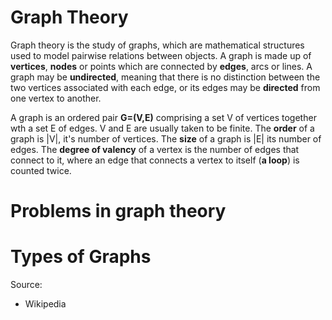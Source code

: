 # Graph Theory

Graph theory is the study of graphs, which are mathematical structures used to model pairwise relations between objects. A graph is made up of **vertices**, **nodes** or points which are connected by **edges**, arcs or lines. A graph may be **undirected**, meaning that there is no distinction between the two vertices associated with each edge, or its edges may be **directed** from one vertex to another.

A graph is an ordered pair **G=(V,E)** comprising a set V of vertices together wth a set E of edges. V and E are usually taken to be finite. The **order** of a graph is |V|, it's number of vertices. The **size** of a graph is |E| its number of edges. The **degree of valency** of a vertex is the number of edges that connect to it, where an edge that connects a vertex to itself (**a loop**) is counted twice.

# Problems in graph theory

# Types of Graphs



Source:
- Wikipedia
